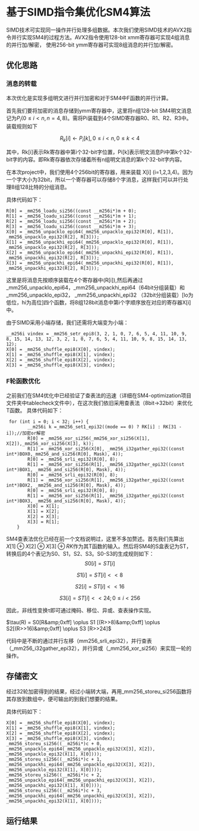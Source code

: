 # 基于SIMD指令集优化SM4算法

SIMD技术可实现同一操作并行处理多组数据。本次我们使用SIMD技术的AVX2指令并行实现SM4的过程方法。AVX2指令使用128-bit xmm寄存器可实现4组消息的并行加/解密，
使用256-bit ymm寄存器可实现8组消息的并行加/解密。


## 优化思路

### 消息的转载

本次优化是实现多组明文进行并行加密和对于SM4中F函数的并行计算。

首先我们要将加密的消息存储到ymm寄存器中，这里将n组128-bit SM4明文消息记为$P_i(0 \leq i< n,n=4,8)$。需将Pi装载到4个SIMD寄存器R0、R1、R2、R3中。装载规则如下

$$R_k[i] \leftarrow P_i[k], 0 \leq i< n,0 \leq k< 4$$

其中，Rk[i]表示Rk寄存器中第i个32-bit字位置，Pi[k]表示明文消息Pi中第k个32-bit字的内容。即Rk寄存器依次存储着所有n组明文消息的第k个32-bit字内容。

在本次project中，我们使用4个256bit的寄存器，用来装载 X[i] (i=1,2,3,4)。因为一个字大小为32bit，所以一个寄存器可以存储8个字消息，这样我们可以并行处理8组128比特的分组消息。

具体代码如下：

```
R[0] = _mm256_loadu_si256((const __m256i*)m + 0);
R[1] = _mm256_loadu_si256((const __m256i*)m + 1);
R[2] = _mm256_loadu_si256((const __m256i*)m + 2);
R[3] = _mm256_loadu_si256((const __m256i*)m + 3);
X[0] = _mm256_unpacklo_epi64(_mm256_unpacklo_epi32(R[0], R[1]), _mm256_unpacklo_epi32(R[2], R[3]));
X[1] = _mm256_unpackhi_epi64(_mm256_unpacklo_epi32(R[0], R[1]), _mm256_unpacklo_epi32(R[2], R[3]));
X[2] = _mm256_unpacklo_epi64(_mm256_unpackhi_epi32(R[0], R[1]), _mm256_unpackhi_epi32(R[2], R[3]));
X[3] = _mm256_unpackhi_epi64(_mm256_unpackhi_epi32(R[0], R[1]), _mm256_unpackhi_epi32(R[2], R[3]));
```
这里是将消息先按顺序装载在4个寄存器中(R[i]),然后再通过_mm256_unpacklo_epi64，_mm256_unpackhi_epi64（64bit分组装载）和_mm256_unpacklo_epi32， _mm256_unpackhi_epi32
（32bit分组装载）[lo为低位，hi为高位]四个函数，将8组128bit消息中第i个字顺序放在对应的寄存器X[i]中。

由于SIMD采用小端存储，我们还需将大端变为小端：
```
__m256i vindex = _mm256_setr_epi8(3, 2, 1, 0, 7, 6, 5, 4, 11, 10, 9, 8, 15, 14, 13, 12, 3, 2, 1, 0, 7, 6, 5, 4, 11, 10, 9, 8, 15, 14, 13, 12);
X[0] = _mm256_shuffle_epi8(X[0], vindex);
X[1] = _mm256_shuffle_epi8(X[1], vindex);
X[2] = _mm256_shuffle_epi8(X[2], vindex);
X[3] = _mm256_shuffle_epi8(X[3], vindex);
```
### F轮函数优化

之前我们在SM4优化中已经验证了查表法的迅速（详细在SM4-optimization项目文件夹中tablecheck文件中），在这次我们依旧采用查表法（8bit->32bit）来优化T函数。
具体代码如下：
```
 for (int i = 0; i < 32; i++) {
        __m256i k =_mm256_set1_epi32((mode == 0) ? RK[i] : RK[31 - i]);//加密or解密
        R[0] = _mm256_xor_si256(_mm256_xor_si256(X[1], X[2]),_mm256_xor_si256(X[3], k));
        R[1] = _mm256_xor_si256(X[0], _mm256_i32gather_epi32((const int*)BOX0,_mm256_and_si256(R[0], Mask), 4));
        R[0] = _mm256_srli_epi32(R[0], 8);
        R[1] = _mm256_xor_si256(R[1], _mm256_i32gather_epi32((const int*)BOX1, _mm256_and_si256(R[0], Mask), 4));
        R[0] = _mm256_srli_epi32(R[0], 8);
        R[1] = _mm256_xor_si256(R[1], _mm256_i32gather_epi32((const int*)BOX2, _mm256_and_si256(R[0], Mask), 4));
        R[0] = _mm256_srli_epi32(R[0], 8);
        R[1] = _mm256_xor_si256(R[1], _mm256_i32gather_epi32((const int*)BOX3, _mm256_and_si256(R[0], Mask), 4));
        X[0] = X[1];
        X[1] = X[2];
        X[2] = X[3];
        X[3] = R[1];
    }
```
SM4查表法优化已经在前一个文档说明过，这里不多加赘述。首先我们先算出$X[1]\oplus X[2]\oplus X[3]\oplus RK$作为其T函数的输入。然后将SM4的S盒表记为ST，
转换后的4个表记为S0、S1，S2、S3。S0-S3的生成规则如下：
$$S0[i] = ST[i]$$

$$S1[i] = ST[i] <<8$$

$$S2[i] = ST[i] <<16$$

$$S3[i] = ST[i] <<24;0 \leq i< 256$$


因此，非线性变换τ即可通过掩码、移位、异或、查表操作实现。

$\tau(R) = S0[R&amp;0xff] \oplus S1 [(R>>8)&amp;0xff] \oplus S2[(R>>16)&amp;0xff] \oplus S3 [R>>24]$

代码中是不断的通过并行左移（mm256_srli_epi32），并行查表（_mm256_i32gather_epi32），并行异或（_mm256_xor_si256）来实现一轮的操作。
## 存储密文
经过32轮加密得到的结果，经过小端转大端，再用_mm256_storeu_si256函数将其存放到数组中，便可输出的到我们想要的结果。

具体代码如下：
```
X[0] = _mm256_shuffle_epi8(X[0], vindex);
X[1] = _mm256_shuffle_epi8(X[1], vindex);
X[2] = _mm256_shuffle_epi8(X[2], vindex);
X[3] = _mm256_shuffle_epi8(X[3], vindex);
_mm256_storeu_si256((__m256i*)c + 0, _mm256_unpacklo_epi64(_mm256_unpacklo_epi32(X[3], X[2]), _mm256_unpacklo_epi32(X[1], X[0])));
_mm256_storeu_si256((__m256i*)c + 1, _mm256_unpackhi_epi64(_mm256_unpacklo_epi32(X[3], X[2]), _mm256_unpacklo_epi32(X[1], X[0])));
_mm256_storeu_si256((__m256i*)c + 2, _mm256_unpacklo_epi64(_mm256_unpackhi_epi32(X[3], X[2]), _mm256_unpackhi_epi32(X[1], X[0])));
_mm256_storeu_si256((__m256i*)c + 3, _mm256_unpackhi_epi64(_mm256_unpackhi_epi32(X[3], X[2]), _mm256_unpackhi_epi32(X[1], X[0])));
```
## 运行结果

